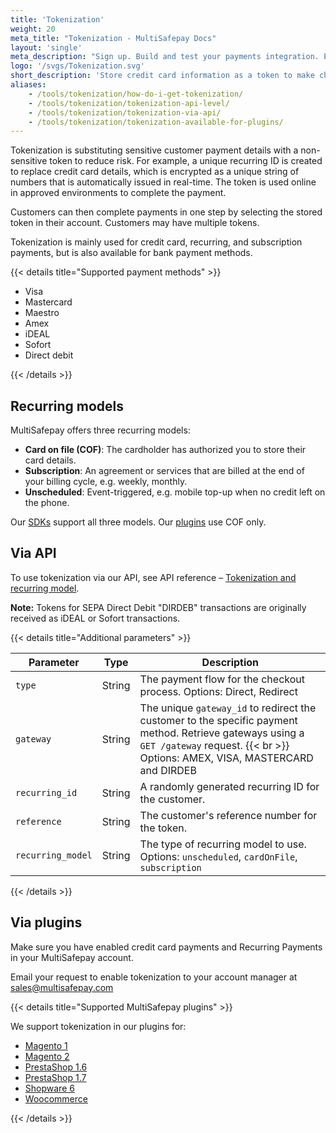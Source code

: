 ```yaml
---
title: 'Tokenization'
weight: 20
meta_title: "Tokenization - MultiSafepay Docs"
layout: 'single'
meta_description: "Sign up. Build and test your payments integration. Explore our products and services. Use our API reference, SDKs, and wrappers. Get support."
logo: '/svgs/Tokenization.svg'
short_description: 'Store credit card information as a token to make checkout more convenient.'
aliases: 
    - /tools/tokenization/how-do-i-get-tokenization/
    - /tools/tokenization/tokenization-api-level/
    - /tools/tokenization/tokenization-via-api/
    - /tools/tokenization/tokenization-available-for-plugins/
---
```


Tokenization is substituting sensitive customer payment details with a non-sensitive token to reduce risk. For example, a unique recurring ID is created to replace credit card details, which is encrypted as a unique string of numbers that is automatically issued in real-time. The token is used online in approved environments to complete the payment. 

Customers can then complete payments in one step by selecting the stored token in their account. Customers may have multiple tokens.

Tokenization is mainly used for credit card, recurring, and subscription payments, but is also available for bank payment methods. 

{{< details title="Supported payment methods" >}}

- Visa
- Mastercard
- Maestro
- Amex
- iDEAL
- Sofort
- Direct debit

{{< /details >}}

## Recurring models
MultiSafepay offers three recurring models:

- **Card on file (COF)**: The cardholder has authorized you to store their card details.
- **Subscription**: An agreement or services that are billed at the end of your billing cycle, e.g. weekly, monthly.
- **Unscheduled**: Event-triggered, e.g. mobile top-up when no credit left on the phone.

Our [SDKs](/developer/wrappers/) support all three models. Our [plugins](/payments/integrations/) use COF only. 

## Via API
To use tokenization via our API, see API reference – [Tokenization and recurring model](/api/#recurring-payments).

**Note:** Tokens for SEPA Direct Debit "DIRDEB" transactions are originally received as iDEAL or Sofort transactions. 

{{< details title="Additional parameters" >}}

| Parameter | Type | Description |
|---|---|---|
| `type` | String | The payment flow for the checkout process. Options: Direct, Redirect |
| `gateway` | String | The unique `gateway_id` to redirect the customer to the specific payment method. Retrieve gateways using a `GET /gateway` request. {{< br >}} Options: AMEX, VISA, MASTERCARD and DIRDEB |
| `recurring_id` | String | A randomly generated recurring ID for the customer. |
| `reference` | String | The customer's reference number for the token. |
| `recurring_model` | String | The type of recurring model to use. Options: `unscheduled`, `cardOnFile`, `subscription`  |

{{< /details >}}

## Via plugins

Make sure you have enabled credit card payments and Recurring Payments in your MultiSafepay account.

Email your request to enable tokenization to your account manager at <sales@multisafepay.com>

{{< details title="Supported MultiSafepay plugins" >}}

We support tokenization in our plugins for:

- [Magento 1](/payments/integrations/ecommerce-platforms/magento1)
- [Magento 2](/payments/integrations/ecommerce-platforms/magento2)
- [PrestaShop 1.6](/payments/integrations/ecommerce-platforms/prestashop-1-6)
- [PrestaShop 1.7](/payments/integrations/ecommerce-platforms/prestashop-1-7)
- [Shopware 6](/payments/integrations/ecommerce-platforms/shopware6) 
- [Woocommerce](/payments/integrations/ecommerce-platforms/woocommerce/) 

{{< /details >}}

